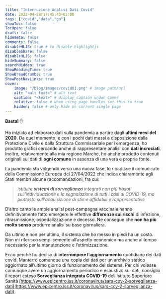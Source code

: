 ```yaml
---
title: "Interruzione Analisi Dati Covid"
date: 2022-04-28T17:45:43+02:00
tags: ["covid","data","go"]
showToc: false
TocOpen: false
draft: false
hidemeta: false
comments: false
disableHLJS: true # to disable highlightjs
disableShare: false
disableHLJS: false
hideSummary: false
searchHidden: true
ShowReadingTime: true
ShowBreadCrumbs: true
ShowPostNavLinks: true
cover:
    image: "/blog/images/covid01.png" # image path/url
    alt: "<alt text>" # alt text
    caption: "<text>" # display caption under cover
    relative: false # when using page bundles set this to true
    hidden: false # only hide on current single page
---
```

**Basta!** ✋

Ho iniziato ad elaborare dati sulla pandemia a partire dagli **ultimi mesi del 2020**. Da quel momento, e con i pochi dati messi a disposizione dalla Protezione Civile e dalla Struttura Commissariale per l’emergenza, ho prodotto grafici cercando anche di rappresentare analisi con **dati incrociati**. Inoltre, relativamente alla mia regione Marche, ho anche prodotto contenuti originali sui dati di **ogni comune** in assenza di una vera e propria fonte. 

La pandemia sta volgendo verso una nuova fase, lo ribadisce il comunicato della Commissione Europea del 27/04/2022 che indica chiaramente agli Stati membri alcune raccomandazioni, fra cui:

> *istituire **sistemi di sorveglianza** integrati non più basati sull'individuazione e la segnalazione di tutti i casi di COVID-19, ma piuttosto sull'acquisizione di stime affidabili e rappresentative*
> 

D’altro canto le ampie analisi post-campagna vaccinale hanno definitivamente fatto emergere le effettive **differenze sui rischi** di infezione, ritrasmissione, ospedalizzazione e decesso. Ne consegue che **non ha più molto senso** produrre analisi su base giornaliera.

Da ultimo e non per ultimo, il sistema che ho messo in piedi ha un costo. Non mi riferisco semplicemente all’aspetto economico ma anche al tempo necessario per la manutenzione e l’ottimizzazione.

Ecco perché ho deciso di **interrompere l’aggiornamento** quotidiano dei dati covid. Manterrò comunque una copia dei dati per un archivio statico aggiornato all’ultimo giorno di funzionamento del sistema. Per chi volesse comunque avere un aggiornamento periodico e esaustivo sui dati, consiglio il report esteso ****Sorveglianza integrata COVID-19**** dell’Istituto Superiore Sanità [https://www.epicentro.iss.it/coronavirus/sars-cov-2-sorveglianza-dati](https://www.epicentro.iss.it/coronavirus/sars-cov-2-sorveglianza-dati).
